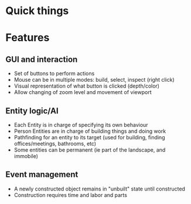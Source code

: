 # Quick things


# Features

## GUI and interaction
* Set of buttons to perform actions
* Mouse can be in multiple modes: build, select, inspect (right click)
* Visual representation of what button is clicked (depth/color)
* Allow changing of zoom level and movement of viewport

## Entity logic/AI
* Each Entity is in charge of specifying its own behaviour
* Person Entities are in charge of building things and doing work
* Pathfinding for an entity to its target (used for building, finding offices/meetings, bathrooms, etc)
* Some entities can be permanent (ie part of the landscape, and immobile)

## Event management
* A newly constructed object remains in "unbuilt" state until constructed
* Construction requires time and labor and parts
